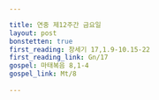 ```yaml
---

title: 연중 제12주간 금요일
layout: post 
bonstetten: true
first_reading: 창세기 17,1.9-10.15-22
first_reading_link: Gn/17
gospel: 마태복음 8,1-4
gospel_link: Mt/8
 
---
```

